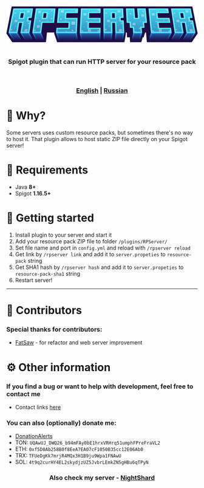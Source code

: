 <h3 align="center">
  <img src="docs/RPServer.png">
  <br>
  <br>
  <p>Spigot plugin that can run HTTP server for your resource pack</p>
  <br>
  <br>
  <u>English</u> | <b><a href="README_RU.md">Russian</a></b>
</h3>

# 🤔 Why?

Some servers uses custom resource packs, but sometimes there's no way to host it. That plugin allows to host static ZIP
file directly on your Spigot server!

# 💾 Requirements

- Java **8+**
- Spigot **1.16.5+**

# 🚀 Getting started

1. Install plugin to your server and start it
2. Add your resource pack ZIP file to folder `/plugins/RPServer/`
3. Set file name and port in `config.yml` and reload with `/rpserver reload`
4. Get link by `/rpserver link` and add it to `server.propeties` to `resource-pack` string
5. Get SHA1 hash by `/rpserver hash` and add it to `server.propeties` to `resource-pack-sha1` string
6. Restart server!

***

# 👔 Contributors

### Special thanks for contributors:
- [FatSaw](https://github.com/FatSaw) - for refactor and web server improvement

# ⚙ Other information

### If you find a bug or want to help with development, feel free to contact me

- Contact links [here](https://drakoshaslv.ru/)

### You can also (optionally) donate me:

- [DonationAlerts](https://www.donationalerts.com/r/mrdrag0nxyt)
- TON: `UQAwUJ_DWQ26_b94mFAy0bE1hrxVRHrq51umphFPreFraVL2`
- ETH: `0xf5D0Ab258B0f8EeA7EA07cF1050B35cc12E06Ab0`
- TRX: `TFUeDgKk7mrjR4MQx3H1B9ju9Wpa1FNAwU`
- SOL: `4t9q2curHY4EL2skydjzUZ5JvbrLEmkZN5gHBu6qTPyN`

<h3 align="center">Also check my server - <a href="https://nshard.ru">NightShard</a></h3>
